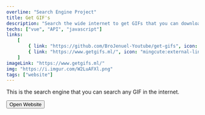 ```yaml
---
overline: "Search Engine Project"
title: Get GIF's
description: "Search the wide internet to get GIFs that you can download"
techs: ["vue", "API", "javascript"]
links:
    [
        { link: "https://github.com/BroJenuel-Youtube/get-gifs", icon: "ant-design:github-filled", tooltip: "Open in Github" },
        { link: "https://www.getgifs.ml/", icon: "mingcute:external-link-line", tooltip: "Open Link" },
    ]
imageLink: "https://www.getgifs.ml/"
img: "https://i.imgur.com/W2LuAFXl.png"
tags: ["website"]
---
```


This is the search engine that you can search any GIF in the internet.

<a href="https://www.getgifs.ml/" target="_blank">
<button class="btn">
    <span>
        <Icon name="octicon:link-external-16"></Icon>
        Open Website
    </span>
</button>
</a>